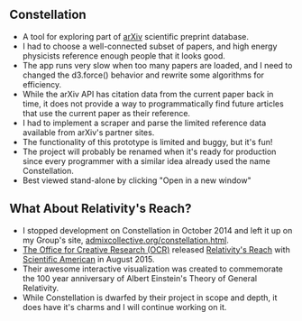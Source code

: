 ## Constellation
* A tool for exploring part of [arXiv](arxiv.org) scientific preprint database.
* I had to choose a well-connected subset of papers, and high energy physicists reference enough people that it looks good.
* The app runs very slow when too many papers are loaded, and I need to changed the d3.force() behavior and rewrite some algorithms for efficiency.
* While the arXiv API has citation data from the current paper back in time, it does not provide a way to programmatically find future articles that use the current paper as their reference.
* I had to implement a scraper and parse the limited reference data available from arXiv's partner sites. 
* The functionality of this prototype is limited and buggy, but it's fun!
* The project will probably be renamed when it's ready for production since every programmer with a similar idea already used the name Constellation.
* Best viewed stand-alone by clicking "Open in a new window"

## What About Relativity's Reach?
* I stopped development on Constellation in October 2014 and left it up on my Group's site, [admixcollective.org/constellation.html](admixcollective.org/constellation.html).
* [The Office for Creative Research (OCR)](http://o-c-r.org/) released [Relativity's Reach](http://www.scientificamerican.com/sciam/assets/media/multimedia/0815-relativity/index.html) with [Scientific American](http://www.scientificamerican.com/article/relativity-infographic/) in August 2015.
* Their awesome interactive visualization was created to commemorate the 100 year anniversary of Albert Einstein's Theory of General Relativity.
* While Constellation is dwarfed by their project in scope and depth, it does have it's charms and I will continue working on it.